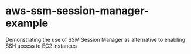 # aws-ssm-session-manager-example

Demonstrating the use of SSM Session Manager as alternative to enabling SSH access to 
EC2 instances

